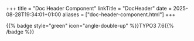 +++
title = "Doc Header Component"
linkTitle = "DocHeader"
date = 2025-08-28T19:34:01+01:00
aliases = ["doc-header-component.html"]
+++

{{% badge style="green" icon="angle-double-up" %}}TYPO3 7.6{{% /badge %}}


